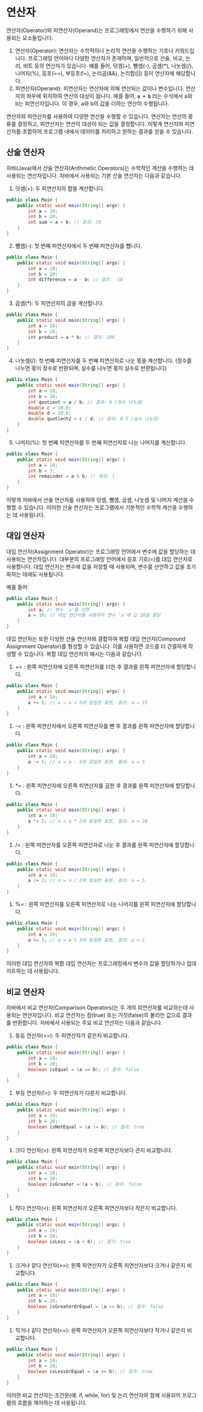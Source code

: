 # 연산자

연산자(Operator)와 피연산자(Operand)는 프로그래밍에서 연산을 수행하기 위해 사용되는 요소들입니다.

1. 연산자(Operator):
연산자는 수학적이나 논리적 연산을 수행하는 기호나 키워드입니다. 프로그래밍 언어마다 다양한 연산자가 존재하며, 일반적으로 산술, 비교, 논리, 비트 등의 연산자가 있습니다. 예를 들어, 덧셈(+), 뺄셈(-), 곱셈(*), 나눗셈(/), 나머지(%), 등호(==), 부등호(!=), 논리곱(&&), 논리합(||) 등이 연산자에 해당합니다.
2. 피연산자(Operand):
피연산자는 연산자에 의해 연산되는 값이나 변수입니다. 연산자의 좌우에 위치하여 연산의 대상이 됩니다. 예를 들어, **`a + b`** 라는 수식에서 a와 b는 피연산자입니다. 이 경우, a와 b의 값을 더하는 연산이 수행됩니다.

연산자와 피연산자를 사용하여 다양한 연산을 수행할 수 있습니다. 연산자는 연산의 종류를 결정하고, 피연산자는 연산의 대상이 되는 값을 결정합니다. 이렇게 연산자와 피연산자를 조합하여 프로그램 내에서 데이터를 처리하고 원하는 결과를 얻을 수 있습니다.

## 산술 연산자

자바(Java)에서 산술 연산자(Arithmetic Operators)는 수학적인 계산을 수행하는 데 사용되는 연산자입니다. 자바에서 사용되는 기본 산술 연산자는 다음과 같습니다.

1. 덧셈(+): 두 피연산자의 합을 계산합니다.

```java
public class Main {
    public static void main(String[] args) {
        int a = 10;
        int b = 20;
        int sum = a + b; // 결과: 30
    }
}
```

2. 뺄셈(-): 첫 번째 피연산자에서 두 번째 피연산자를 뺍니다.

```java
public class Main {
    public static void main(String[] args) {
        int a = 10;
        int b = 20;
        int difference = a - b; // 결과: -10
    }
}
```

3. 곱셈(*): 두 피연산자의 곱을 계산합니다.

```java
public class Main {
    public static void main(String[] args) {
        int a = 10;
        int b = 20;
        int product = a * b; // 결과: 200
    }
}
```

4. 나눗셈(/): 첫 번째 피연산자를 두 번째 피연산자로 나눈 몫을 계산합니다. (정수를 나누면 몫이 정수로 반환되며, 실수를 나누면 몫이 실수로 반환됩니다)

```java
public class Main {
    public static void main(String[] args) {
        int a = 10;
        int b = 20;
        int quotient = a / b; // 결과: 0 (정수 나눗셈)
        double c = 10.0;
        double d = 20.0;
        double quotient2 = c / d; // 결과: 0.5 (실수 나눗셈)
    }
}
```

5. 나머지(%): 첫 번째 피연산자를 두 번째 피연산자로 나눈 나머지를 계산합니다.

```java
public class Main {
    public static void main(String[] args) {
        int a = 10;
        int b = 3;
        int remainder = a % b; // 결과: 1
    }
}
```

이렇게 자바에서 산술 연산자를 사용하여 덧셈, 뺄셈, 곱셈, 나눗셈 및 나머지 계산을 수행할 수 있습니다. 이러한 산술 연산자는 프로그램에서 기본적인 수학적 계산을 수행하는 데 사용됩니다.

## 대입 연산자

대입 연산자(Assignment Operator)는 프로그래밍 언어에서 변수에 값을 할당하는 데 사용되는 연산자입니다. 대부분의 프로그래밍 언어에서 등호 기호(=)를 대입 연산자로 사용합니다. 대입 연산자는 변수에 값을 저장할 때 사용되며, 변수를 선언하고 값을 초기화하는 데에도 사용됩니다.

예를 들어:

```java
public class Main {
    public static void main(String[] args) {
        int a; // 변수 'a'를 선언
        a = 10; // 대입 연산자를 사용하여 변수 'a'에 값 10을 할당
    }
}
```

대입 연산자는 또한 다양한 산술 연산자와 결합하여 복합 대입 연산자(Compound Assignment Operator)를 형성할 수 있습니다. 이를 사용하면 코드를 더 간결하게 작성할 수 있습니다. 복합 대입 연산자의 예시는 다음과 같습니다.

1. += : 왼쪽 피연산자에 오른쪽 피연산자를 더한 후 결과를 왼쪽 피연산자에 할당합니다.

```java
public class Main {
    public static void main(String[] args) {
        int a = 10;
        a += 5; // a = a + 5와 동일한 표현, 결과: a = 15
    }
}
```

1. -= : 왼쪽 피연산자에서 오른쪽 피연산자를 뺀 후 결과를 왼쪽 피연산자에 할당합니다.

```java
public class Main {
    public static void main(String[] args) {
        int a = 10;
        a -= 5; // a = a - 5와 동일한 표현, 결과: a = 5
    }
}
```

1. *= : 왼쪽 피연산자에 오른쪽 피연산자를 곱한 후 결과를 왼쪽 피연산자에 할당합니다.

```java
public class Main {
    public static void main(String[] args) {
        int a = 10;
        a *= 2; // a = a * 2와 동일한 표현, 결과: a = 20
    }
}
```

1. /= : 왼쪽 피연산자를 오른쪽 피연산자로 나눈 후 결과를 왼쪽 피연산자에 할당합니다.

```java
public class Main {
    public static void main(String[] args) {
        int a = 10;
        a /= 2; // a = a / 2와 동일한 표현, 결과: a = 5
    }
}
```

1. %= : 왼쪽 피연산자를 오른쪽 피연산자로 나눈 나머지를 왼쪽 피연산자에 할당합니다.

```java
public class Main {
    public static void main(String[] args) {
        int a = 10;
        a %= 3; // a = a % 3와 동일한 표현, 결과: a = 1
    }
}
```

이러한 대입 연산자와 복합 대입 연산자는 프로그래밍에서 변수의 값을 할당하거나 업데이트하는 데 사용됩니다.

## 비교 연산자

자바에서 비교 연산자(Comparison Operators)는 두 개의 피연산자를 비교하는데 사용되는 연산자입니다. 비교 연산자는 참(true) 또는 거짓(false)의 불리언 값으로 결과를 반환합니다. 자바에서 사용되는 주요 비교 연산자는 다음과 같습니다.

1. 동등 연산자(==): 두 피연산자가 같은지 비교합니다.

```java
public class Main {
	public static void main(String[] args) {
		int a = 10;
		int b = 20;
		boolean isEqual = (a == b); // 결과: false
	}
}
```

1. 부등 연산자(!=): 두 피연산자가 다른지 비교합니다.

```java
public class Main {
    public static void main(String[] args) {
        int a = 10;
        int b = 20;
        boolean isNotEqual = (a != b); // 결과: true
    }
}
```

1. 크다 연산자(>): 왼쪽 피연산자가 오른쪽 피연산자보다 큰지 비교합니다.

```java
public class Main {
    public static void main(String[] args) {
        int a = 10;
        int b = 20;
        boolean isGreater = (a > b); // 결과: false
    }
}
```

1. 작다 연산자(<): 왼쪽 피연산자가 오른쪽 피연산자보다 작은지 비교합니다.

```java
public class Main {
    public static void main(String[] args) {
        int a = 10;
        int b = 20;
        boolean isLess = (a < b); // 결과: true
    }
}
```

1. 크거나 같다 연산자(>=): 왼쪽 피연산자가 오른쪽 피연산자보다 크거나 같은지 비교합니다.

```java
public class Main {
    public static void main(String[] args) {
        int a = 10;
        int b = 20;
        boolean isGreaterOrEqual = (a >= b); // 결과: false
    }
}
```

1. 작거나 같다 연산자(<=): 왼쪽 피연산자가 오른쪽 피연산자보다 작거나 같은지 비교합니다.

```java
public class Main {
    public static void main(String[] args) {
        int a = 10;
        int b = 20;
        boolean isLessOrEqual = (a <= b); // 결과: true
    }
}
```

이러한 비교 연산자는 조건문(예: if, while, for) 및 논리 연산자와 함께 사용되어 프로그램의 흐름을 제어하는 데 사용됩니다.